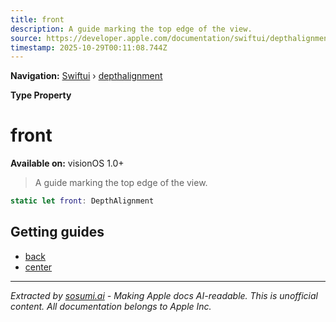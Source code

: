 ```yaml
---
title: front
description: A guide marking the top edge of the view.
source: https://developer.apple.com/documentation/swiftui/depthalignment/front
timestamp: 2025-10-29T00:11:08.744Z
---
```


**Navigation:** [Swiftui](/documentation/swiftui) › [depthalignment](/documentation/swiftui/depthalignment)

**Type Property**

# front

**Available on:** visionOS 1.0+

> A guide marking the top edge of the view.

```swift
static let front: DepthAlignment
```

## Getting guides

- [back](/documentation/swiftui/depthalignment/back)
- [center](/documentation/swiftui/depthalignment/center)

---

*Extracted by [sosumi.ai](https://sosumi.ai) - Making Apple docs AI-readable.*
*This is unofficial content. All documentation belongs to Apple Inc.*
